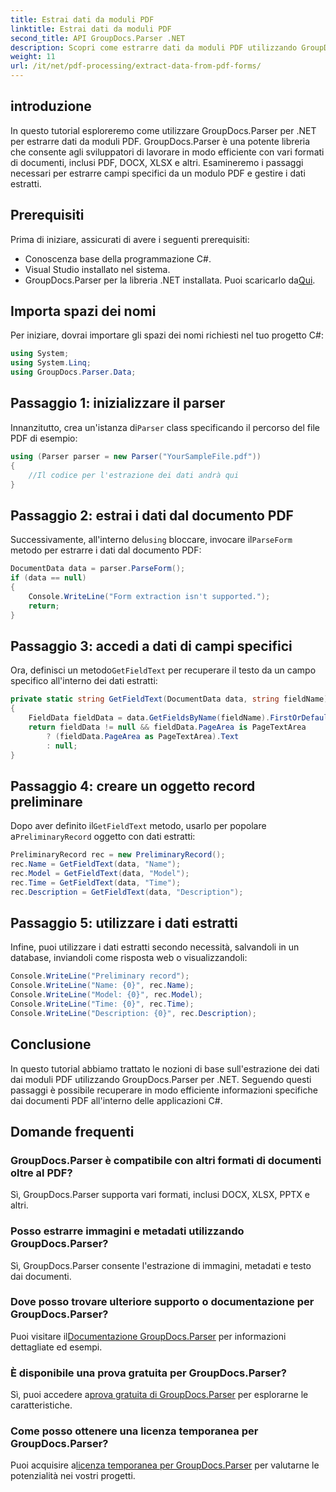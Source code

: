 ```yaml
---
title: Estrai dati da moduli PDF
linktitle: Estrai dati da moduli PDF
second_title: API GroupDocs.Parser .NET
description: Scopri come estrarre dati da moduli PDF utilizzando GroupDocs.Parser per .NET. Guida passo passo con esempi di codice e domande frequenti.
weight: 11
url: /it/net/pdf-processing/extract-data-from-pdf-forms/
---
```

## introduzione
In questo tutorial esploreremo come utilizzare GroupDocs.Parser per .NET per estrarre dati da moduli PDF. GroupDocs.Parser è una potente libreria che consente agli sviluppatori di lavorare in modo efficiente con vari formati di documenti, inclusi PDF, DOCX, XLSX e altri. Esamineremo i passaggi necessari per estrarre campi specifici da un modulo PDF e gestire i dati estratti.
## Prerequisiti
Prima di iniziare, assicurati di avere i seguenti prerequisiti:
- Conoscenza base della programmazione C#.
- Visual Studio installato nel sistema.
- GroupDocs.Parser per la libreria .NET installata. Puoi scaricarlo da[Qui](https://releases.groupdocs.com/parser/net/).

## Importa spazi dei nomi
Per iniziare, dovrai importare gli spazi dei nomi richiesti nel tuo progetto C#:
```csharp
using System;
using System.Linq;
using GroupDocs.Parser.Data;
```
## Passaggio 1: inizializzare il parser
 Innanzitutto, crea un'istanza di`Parser` class specificando il percorso del file PDF di esempio:
```csharp
using (Parser parser = new Parser("YourSampleFile.pdf"))
{
    //Il codice per l'estrazione dei dati andrà qui
}
```
## Passaggio 2: estrai i dati dal documento PDF
 Successivamente, all'interno del`using` bloccare, invocare il`ParseForm` metodo per estrarre i dati dal documento PDF:
```csharp
DocumentData data = parser.ParseForm();
if (data == null)
{
    Console.WriteLine("Form extraction isn't supported.");
    return;
}
```
## Passaggio 3: accedi a dati di campi specifici
 Ora, definisci un metodo`GetFieldText` per recuperare il testo da un campo specifico all'interno dei dati estratti:
```csharp
private static string GetFieldText(DocumentData data, string fieldName)
{
    FieldData fieldData = data.GetFieldsByName(fieldName).FirstOrDefault();
    return fieldData != null && fieldData.PageArea is PageTextArea
        ? (fieldData.PageArea as PageTextArea).Text
        : null;
}
```
## Passaggio 4: creare un oggetto record preliminare
 Dopo aver definito il`GetFieldText` metodo, usarlo per popolare a`PreliminaryRecord` oggetto con dati estratti:
```csharp
PreliminaryRecord rec = new PreliminaryRecord();
rec.Name = GetFieldText(data, "Name");
rec.Model = GetFieldText(data, "Model");
rec.Time = GetFieldText(data, "Time");
rec.Description = GetFieldText(data, "Description");
```
## Passaggio 5: utilizzare i dati estratti
Infine, puoi utilizzare i dati estratti secondo necessità, salvandoli in un database, inviandoli come risposta web o visualizzandoli:
```csharp
Console.WriteLine("Preliminary record");
Console.WriteLine("Name: {0}", rec.Name);
Console.WriteLine("Model: {0}", rec.Model);
Console.WriteLine("Time: {0}", rec.Time);
Console.WriteLine("Description: {0}", rec.Description);
```

## Conclusione
In questo tutorial abbiamo trattato le nozioni di base sull'estrazione dei dati dai moduli PDF utilizzando GroupDocs.Parser per .NET. Seguendo questi passaggi è possibile recuperare in modo efficiente informazioni specifiche dai documenti PDF all'interno delle applicazioni C#.

## Domande frequenti
### GroupDocs.Parser è compatibile con altri formati di documenti oltre al PDF?
Sì, GroupDocs.Parser supporta vari formati, inclusi DOCX, XLSX, PPTX e altri.
### Posso estrarre immagini e metadati utilizzando GroupDocs.Parser?
Sì, GroupDocs.Parser consente l'estrazione di immagini, metadati e testo dai documenti.
### Dove posso trovare ulteriore supporto o documentazione per GroupDocs.Parser?
 Puoi visitare il[Documentazione GroupDocs.Parser](https://tutorials.groupdocs.com/parser/net/) per informazioni dettagliate ed esempi.
### È disponibile una prova gratuita per GroupDocs.Parser?
 Sì, puoi accedere a[prova gratuita di GroupDocs.Parser](https://releases.groupdocs.com/) per esplorarne le caratteristiche.
### Come posso ottenere una licenza temporanea per GroupDocs.Parser?
 Puoi acquisire a[licenza temporanea per GroupDocs.Parser](https://purchase.groupdocs.com/temporary-license/) per valutarne le potenzialità nei vostri progetti.